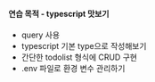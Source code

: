 #### 연습 목적 - typescript 맛보기 

* query 사용
* typescript 기본 type으로 작성해보기
* 간단한 todolist 형식에 CRUD 구현 
* .env 파일로 환경 변수 관리하기
